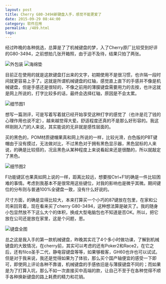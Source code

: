 ```yaml
---
layout: post
title: Cherry G80-3494新键盘入手，感觉不能更爱了
date: 2015-09-29 08:44:00
category: 软件应用
permalink: /489.html
tags:
---
```


<!--markdown-->经过昨晚的各种挑选，总算是了了机械键盘的梦，入了Cherry原厂比较受到好评的G80-3494，之前想拍几张开箱照，由于迫不及待，结果只拍了两张。

![外包装][1]
![海绵垫][2]

目前正在使用的就是这款键盘打出来的文字，初期使用不是很习惯，也许隔一段时间就更容易上手了。这就是所谓机械键盘的红轴，感觉直上直下的手感并不像是机械键盘，但是手感还是很轻的，不像之前用的薄膜键盘需要用力的去按，也许这就是网上所说的，打字比较多的话，最终会选择红轴，原因是不会太累。

![细节图1][3]

想写一篇测评，可是写着写着就已经开始享受这种打字的感觉了（也许是花了钱的心理作用也说不定），越来越觉得大爱。舒适程度还真的不是那么好形容的。我这样刚刚入门的人来说，其实能说的无非就是感性层面的。

买的黑色的，POM材质键帽果真和网上所说的一样，比较光滑，白色版的PBT键帽由于没有摸过，无法做对比，不过黑色对于拥有黑色显示器，黑色鼠标的人来说，的确是比较搭的，况且黑色从某种程度上来说看起来还是很酷的，所以就敲定了黑色。

![细节图2][4]

F功能键区也果真如网上说的一样，距离比较远，想要按Ctrl+F1的确是一件比较困难的事情。考虑到我基本不是很常用这些键位，对我的影响也是微乎其微。期间键位的分布则与普通100%全键盘一致，没有什么好说的。

尺寸方面，的确是显得比较大，本来打算买一个小巧的87键放在包里，在家和公司来回背着，现在看来买了cherry G80-3494，这种想法算是破灭了。我的随身小包显然放不下这么大个的体积，换成大型电脑包也不知道是否OK。所以，把它放在公司还是放在家里，这是个问题，恩。

![键盘全图][5]

总之这是我入手的第一款机械键盘，昨晚其实花了4个多小时做功课，了解到机械键盘的大致情况，在cherry前，其实可以考虑的还有Poker2和Race2，在它之后，还有filco圣手二代，静电容键盘等等，如果够极客，GH60也许也可以试试。但是对于我来说，我还是觉得如果为了体验，那么买个国产轴便宜的感受一下即可，即使网上评论各种不靠谱，机械键盘的手感依旧是与薄膜键盘不同的；而如果是为了打算入坑，那么不如一次直接买中高端的款，让自己不至于在各种觉得不顺手各种换新键盘的路上耗费的精力和花销。

  [1]: https://static.ktsee.com/s1/2016/05/20160502121137567.jpg
  [2]: https://static.ktsee.com/s1/2016/05/20160502121144516.jpg
  [3]: https://static.ktsee.com/s1/2016/05/20160502121153186.jpg
  [4]: https://static.ktsee.com/s1/2016/05/20160502121200362.jpg
  [5]: https://static.ktsee.com/s1/2016/05/20160502121207192.jpg